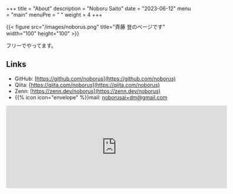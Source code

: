 +++
title = "About"
description = "Noboru Saito"
date = "2023-06-12"
menu = "main"
menuPre = "<i class='fas fa-user'></i> "
weight = 4
+++

{{< figure src="/images/noborus.png" title="斉藤 登のページです" width="100" height="100" >}}

フリーでやってます。

## Links

* <i class="fab fa-github"></i>GitHub: [https://github.com/noborus](https://github.com/noborus)
* Qiita: [https://qiita.com/noborus](https://qiita.com/noborus)
* Zenn: [https://zenn.dev/noborus](https://zenn.dev/noborus)
* {{% icon icon="envelope" %}}mail: [noborusai+dm@gmail.com](mailto:noborusai+dm@gmail.com)

<iframe src="https://github.com/sponsors/noborus/card" title="Sponsor noborus" height="225" width="600" style="border: 0;"></iframe>
